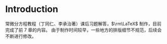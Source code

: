 # Introduction
常微分方程教程（丁同仁、李承治著）课后习题解答，$\rm\LaTeX$ 制作，目前完成了前 7 章的内容。
由于制作时间较早，一些地方的排版细节不规范，后续会不断进行修改。
